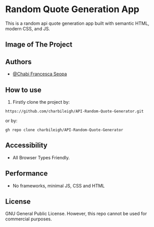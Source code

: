 # Random Quote Generation App

This is a random api quote generation app built with semantic HTML, modern CSS, and JS.

## Image of The Project



## Authors

- [@Chabi Francesca Seopa](https://www.github.com/charbileigh)


## How to use
1. Firstly clone the project by:
```
https://github.com/charbileigh/API-Random-Quote-Generator.git

```
or by:
```
gh repo clone charbileigh/API-Random-Quote-Generator

```


## Accessibility
- All Browser Types Friendly.

## Performance
- No frameworks, minimal JS, CSS and HTML

## License
GNU General Public License. However, this repo cannot be used for commercial purposes. 

